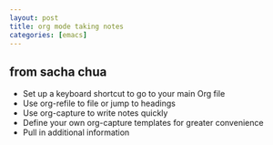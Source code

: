 ```yaml
---
layout: post
title: org mode taking notes
categories: [emacs]
---
```


## from sacha chua
- Set up a keyboard shortcut to go to your main Org file
- Use org-refile to file or jump to headings
- Use org-capture to write notes quickly
- Define your own org-capture templates for greater convenience
- Pull in additional information
